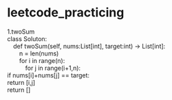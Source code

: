 # leetcode_practicing

1.twoSum<br>
class Soluton: <br>
  &emsp;def twoSum(self, nums:List[int], target:int) -> List[int]:<br>
    &emsp;&emsp;n = len(nums)<br>
    &emsp;&emsp;for i in range(n):<br>
      &emsp;&emsp;&emsp;for j in range(i+1,n):<br>
        if nums[i]+nums[j] == target:<br>
          return [i,j]<br>
    return []
